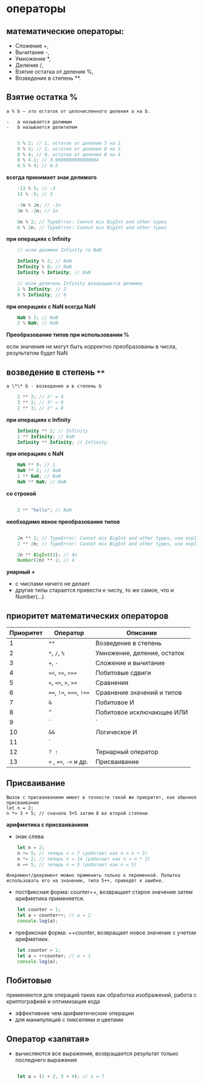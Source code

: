 # операторы

## математические операторы:

-   Сложение +,
-   Вычитание -,
-   Умножение \*,
-   Деление /,
-   Взятие остатка от деления %,
-   Возведение в степень \*\*.

## Взятие остатка %

    a % b – это остаток от целочисленного деления a на b.

    -   a называется делимым
    -   b называется делителем

```js

    5 % 2; // 1, остаток от деления 5 на 2
    8 % 3; // 2, остаток от деления 8 на 3
    8 % 4; // 0, остаток от деления 8 на 4
    8 % 4.1; // 3.9000000000000004
    8.5 % 4; // 0.5

```

**всегда принимает знак делимого**

```js
    -13 % 5; // -3
    13 % -5; // 3

    -3n % 2n; // -1n
    3n % -2n; // 1n

    6n % 2; // TypeError: Cannot mix BigInt and other types
    6 % 2n; // TypeError: Cannot mix BigInt and other types
```

**при операциях с Infinity**

```js
    // если делимое Infinity то NaN

    Infinity % 2; // NaN
    Infinity % 0; // NaN
    Infinity % Infinity; // NaN

    // если делитель Infinity возвращается делимое
    2 % Infinity; // 2
    0 % Infinity; // 0
```

**при операциях с NaN всегда NaN**

```js
    NaN % 2; // NaN
    2 % NaN; // NaN
```

**Преобразование типов при использовании %**

если значения не могут быть корректно преобразованы в числа, результатом будет NaN

## возведение в степень `**`

    a \*\* b - возведение а в степень b

```js
    2 ** 2; // 2² = 4
    3 ** 2; // 3² = 9
    2 ** 3; // 2³ = 8
```

**при операциях с Infinity**

```js
    Infinity ** 2; // Infinity
    1 ** Infinity; // NaN
    Infinity ** Infinity; // Infinity
```

**при операциях с NaN**

```js
    NaN ** 0; // 1
    NaN ** 2; // NaN
    1 ** NaN; // NaN
    NaN ** NaN; // NaN
```

**со строкой**

```js

    2 ** "hello"; // NaN

```

**необходимо явное преобразование типов**

```js

    2n ** 2; // TypeError: Cannot mix BigInt and other types, use explicit conversions
    2 ** 2n; // TypeError: Cannot mix BigInt and other types, use explicit conversions

    2n ** BigInt(2); // 4n
    Number(2n) ** 2; // 4

```

**унарный +**

-   c чмслами ничего не делает
-   другие типы старается привести к числу, то же самое, что и Number(...)

## приоритет математических операторов

| Приоритет | Оператор                | Описание                          |
|-----------|-------------------------|-----------------------------------|
| 1         | `**`                    | Возведение в степень              |
| 2         | `*`, `/`, `%`           | Умножение, деление, остаток       |
| 3         | `+`, `-`                | Сложение и вычитание              |
| 4         | `<<`, `>>`, `>>>`       | Побитовые сдвиги                  |
| 5         | `<`, `<=`, `>`, `>=`    | Сравнения                         |
| 6         | `==`, `!=`, `===`, `!==`| Сравнение значений и типов        |
| 7         | `&`                     | Побитовое И                       |
| 8         | `^`                     | Побитовое исключающее ИЛИ         |
| 9         | `|`                     | Побитовое ИЛИ                     |
| 10        | `&&`                    | Логическое И                      |
| 11        | `||`                    | Логическое ИЛИ                    |
| 12        | `? :`                   | Тернарный оператор                |
| 13        | `=` , `+=`, `-=` и др.  | Присваивание                      |

## Присваивание

    Вызов с присваиванием имеет в точности такой же приоритет, как обычное присваивание
    let n = 2;
    n *= 3 + 5; // сначала 3+5 затем 8 во второй степени

**арифметика с присваиванием**

-   знак слева

```js
    let n = 2;
    n += 5; // теперь n = 7 (работает как n = n + 5)
    n *= 2; // теперь n = 14 (работает как n = n * 2)
    n =+ 5; // теперь n = 5 (работает как n = 5)
```
    Инкремент/декремент можно применить только к переменной. Попытка использовать его на значении, типа 5++, приведёт к ошибке.

- постфиксная форма: counter++, возвращает старое значение затем арифметика применяется.

```js
    let counter = 1;
    let a = counter++; // a = 2
    console.log(a);
```
- префиксная форма: ++counter, возвращает новое значение c учетом арифметики.

```js
    let counter = 1;
    let a = ++counter; // a = 1
    console.log(a);
```
## Побитовые

применяются для операций таких как обработка изображений, работа с криптографией и оптимизация кода
- эффективнее чем арифметические операции
- для манипуляций с пикселями и цветами

## Оператор «запятая»

- вычисляются все выражения, возвращается результат только последнего выражения

```js

    let a = (1 + 2, 3 + 4); // a = 7

```